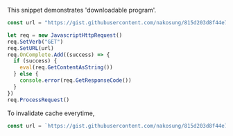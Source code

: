 This snippet demonstrates 'downloadable program'.

```js
const url = "https://gist.githubusercontent.com/nakosung/815d203d8f44e7f4a9ca/raw/"

let req = new JavascriptHttpRequest()
req.SetVerb("GET")
req.SetURL(url)
req.OnComplete.Add((success) => {
  if (success) {
    eval(req.GetContentAsString())
  } else {
    console.error(req.GetResponseCode())
  }
})
req.ProcessRequest()
```

To invalidate cache everytime,
```js
const url = `https://gist.githubusercontent.com/nakosung/815d203d8f44e7f4a9ca/raw?random=${Math.random}`
```